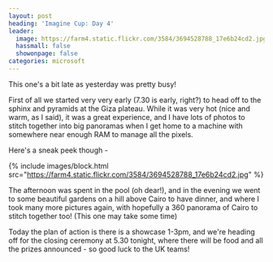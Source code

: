 ```yaml
---
layout: post
heading: 'Imagine Cup: Day 4'
leader:
  image: https://farm4.static.flickr.com/3584/3694528788_17e6b24cd2.jpg
  hassmall: false
  showonpage: false
categories: microsoft
---
```


This one's a bit late as yesterday was pretty busy!

First of all we started very very early (7.30 is early, right?) to head off to the sphinx and pyramids at the Giza plateau. While it was very hot (nice and warm, as I said), it was a great experience, and I have lots of photos to stitch together into big panoramas when I get home to a machine with somewhere near enough RAM to manage all the pixels.

Here's a sneak peek though -

{% include images/block.html src="https://farm4.static.flickr.com/3584/3694528788_17e6b24cd2.jpg" %}

The afternoon was spent in the pool (oh dear!), and in the evening we went to some beautiful gardens on a hill above Cairo to have dinner, and where I took many more pictures again, with hopefully a 360 panorama of Cairo to stitch together too! (This one may take some time)

Today the plan of action is there is a showcase 1-3pm, and we're heading off for the closing ceremony at 5.30 tonight, where there will be food and all the prizes announced - so good luck to the UK teams!

